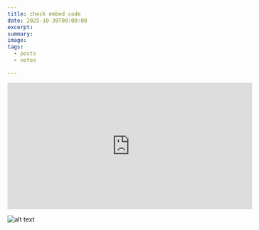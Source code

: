 ```yaml
---
title: check embed code
date: 2025-10-30T00:00:00
excerpt: 
summary: 
image:
tags:
  - posts
  - notes

---
```


<iframe height="285" width="550" src="https://adp.library.ucsb.edu/index.php/take/embed/136478" frameborder="0">
      </iframe>

![alt text](/static/img/filename)
